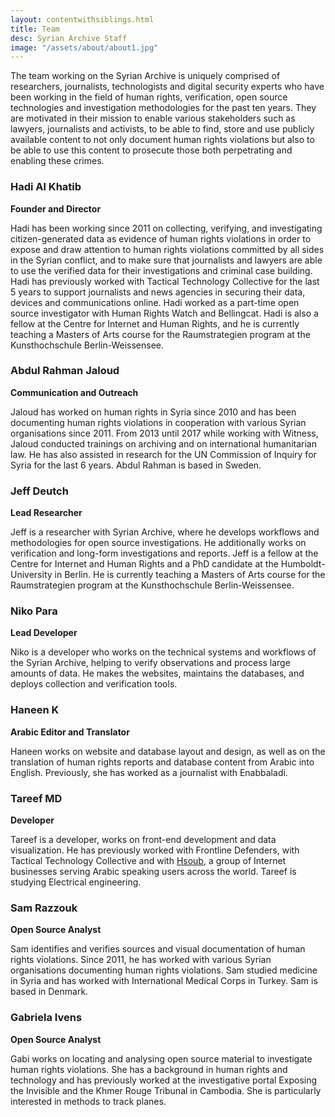 ```yaml
---
layout: contentwithsiblings.html
title: Team
desc: Syrian Archive Staff
image: "/assets/about/about1.jpg"
---
```


The team working on the Syrian Archive is uniquely comprised of researchers, journalists, technologists and digital security experts who have been working in the field of human rights, verification, open source technologies and investigation methodologies for the past ten years. They are motivated in their mission to enable various stakeholders such as lawyers, journalists and activists, to be able to find, store and use publicly available content to not only document human rights violations but also to be able to use this content to prosecute those both perpetrating and enabling these crimes.

### Hadi Al Khatib
__Founder and Director__

Hadi has been working since 2011 on collecting, verifying, and investigating citizen-generated data as evidence of human rights violations in order to expose and draw attention to human rights violations committed by all sides in the Syrian conflict, and to make sure that journalists and lawyers are able to use the verified data for their investigations and criminal case building. Hadi has previously worked with Tactical Technology Collective for the last 5 years to support journalists and news agencies in securing their data, devices and communications online. Hadi worked as a part-time open source investigator with Human Rights Watch and Bellingcat. Hadi is also a fellow at the Centre for Internet and Human Rights, and he is currently teaching a Masters of Arts course for the Raumstrategien program at the Kunsthochschule Berlin-Weissensee.

### Abdul Rahman Jaloud
__Communication and Outreach__

Jaloud has worked on human rights in Syria since 2010 and has been documenting human rights violations in cooperation with various Syrian organisations since 2011. From 2013 until 2017 while working with Witness, Jaloud conducted trainings on archiving and on international humanitarian law. He has also assisted in research for the UN Commission of Inquiry for Syria for the last 6 years. Abdul Rahman is based in Sweden.

### Jeff Deutch
__Lead Researcher__

Jeff is a researcher with Syrian Archive, where he develops workflows and methodologies for open source investigations. He additionally works on verification and long-form investigations and reports. Jeff is a fellow at the Centre for Internet and Human Rights and a PhD candidate at the Humboldt-University in Berlin. He is currently teaching a Masters of Arts course for the Raumstrategien program at the Kunsthochschule Berlin-Weissensee.

### Niko Para
__Lead Developer__

Niko is a developer who works on the technical systems and workflows of the Syrian Archive, helping to verify observations and process large amounts of data.  He makes the websites, maintains the databases, and deploys collection and verification tools.

### Haneen K
__Arabic Editor and Translator__

Haneen works on website and database layout and design, as well as on the translation of human rights reports and database content from Arabic into English.
Previously, she has worked as a journalist with Enabbaladi.

### Tareef MD
__Developer__

Tareef is a developer, works on front-end development and data visualization. He has previously worked with Frontline Defenders, with Tactical Technology Collective and with [Hsoub](https://www.hsoub.com/en/), a group of Internet businesses serving Arabic speaking users across the world. Tareef is studying Electrical engineering.

### Sam Razzouk
__Open Source Analyst__

Sam identifies and verifies sources and visual documentation of human rights violations. Since 2011, he has worked with various Syrian organisations documenting human rights violations. Sam studied medicine in Syria and has worked with International Medical Corps in Turkey. Sam is based in Denmark.

### Gabriela Ivens
__Open Source Analyst__

Gabi works on locating and analysing open source material to investigate human rights violations. She has a background in human rights and technology and has previously worked at the investigative portal Exposing the Invisible and the Khmer Rouge Tribunal in Cambodia. She is particularly interested in methods to track planes.
